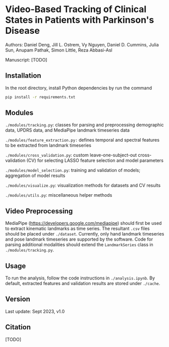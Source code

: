# Video-Based Tracking of Clinical States in Patients with Parkinson's Disease

Authors: Daniel Deng, Jill L. Ostrem, Vy Nguyen, Daniel D. Cummins, Julia Sun, Anupam Pathak, Simon Little, Reza Abbasi-Asl

Manuscript: [TODO]

## Installation

In the root directory, install Python dependencies by run the command

```bash
pip install -r requirements.txt
```

## Modules

`./modules/tracking.py`: classes for parsing and preprocessing demographic data, UPDRS data, and MediaPipe landmark timeseries data

`./modules/feature_extraction.py:` defines temporal and spectral features to be extracted from landmark timeseries

`./modules/cross_validation.py`: custom leave-one-subject-out cross-validation (CV) for selecting LASSO feature selection and model parameters

`./modules/model_selection.py`: training and validation of models; aggregation of model results

`./modules/visualize.py`: visualization methods for datasets and CV results

`./modules/utils.py`: miscellaneous helper methods

## Video Preprocessing

MediaPipe (https://developers.google.com/mediapipe) should first be used to extract kinematic landmarks as time series. The resultant `.csv` files should be placed under `./dataset`. Currently, only hand landmark timeseries and pose landmark timeseries are supported by the software. Code for parsing additional modalities should extend the `LandmarkSeries` class in `./modules/tracking.py`.

## Usage

To run the analysis, follow the code instructions in `./analysis.ipynb`. By default, extracted features and validation results are stored under `./cache`.

## Version

Last update: Sept 2023, v1.0

## Citation

[TODO]

